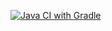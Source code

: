 [![Java CI with Gradle](https://github.com/Kris-i-kris/Callback/actions/workflows/gradle.yml/badge.svg)](https://github.com/Kris-i-kris/Callback/actions/workflows/gradle.yml)
